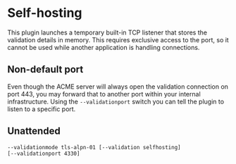 ---
---
# Self-hosting
This plugin launches a temporary built-in TCP listener that stores the 
validation details in memory. This requires exclusive access to the port,
so it cannot be used while another application is handling connections.

## Non-default port
Even though the ACME server will always open the validation connection on 
port 443, you may forward that to another port within your internal 
infrastructure. Using the `‑‑validationport` switch you can tell the 
plugin to listen to a specific port.

## Unattended 
`‑‑validationmode tls-alpn-01 [‑‑validation selfhosting] [‑‑validationport 4330]`
